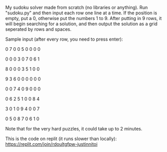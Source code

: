 My sudoku solver made from scratch (no libraries or anything).
Run "sudoku.py" and then input each row one line at a time. If the position is empty, put a 0, otherwise put the numbers 1 to 9. After putting in 9 rows, it will begin searching for a solution, and then output the solution as a grid seperated by rows and spaces.

Sample input (after every row, you need to press enter):

0 7 0 0 5 0 0 0 0

0 0 0 3 0 7 0 6 1

8 0 0 0 3 5 1 0 0

9 3 6 0 0 0 0 0 0

0 0 7 4 0 9 0 0 0

0 6 2 5 1 0 0 8 4

3 0 1 0 9 4 0 0 7

0 5 0 8 7 0 6 1 0


Note that for the very hard puzzles, it could take up to 2 minutes.

This is the code on replit (it runs slower than locally): https://replit.com/join/rdoultgfpw-justinnitoi

